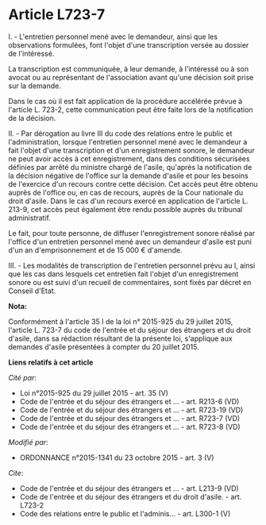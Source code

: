 # Article L723-7

I. - L'entretien personnel mené avec le demandeur, ainsi que les observations formulées, font l'objet d'une transcription
versée au dossier de l'intéressé. 

La transcription est communiquée, à leur demande, à l'intéressé ou à son avocat ou au représentant de l'association avant
qu'une décision soit prise sur la demande. 

Dans le cas où il est fait application de la procédure accélérée prévue à l'article L. 723-2, cette communication peut être
faite lors de la notification de la décision. 

II. - Par dérogation au livre III du code des relations entre le public et l'administration, lorsque l'entretien personnel
mené avec le demandeur a fait l'objet d'une transcription et d'un enregistrement sonore, le demandeur ne peut avoir accès à
cet enregistrement, dans des conditions sécurisées définies par arrêté du ministre chargé de l'asile, qu'après la
notification de la décision négative de l'office sur la demande d'asile et pour les besoins de l'exercice d'un recours contre
cette décision. Cet accès peut être obtenu auprès de l'office ou, en cas de recours, auprès de la Cour nationale du droit
d'asile. Dans le cas d'un recours exercé en application de l'article L. 213-9, cet accès peut également être rendu possible
auprès du tribunal administratif. 

Le fait, pour toute personne, de diffuser l'enregistrement sonore réalisé par l'office d'un entretien personnel mené avec un
demandeur d'asile est puni d'un an d'emprisonnement et de 15 000 € d'amende. 

III. - Les modalités de transcription de l'entretien personnel prévu au I, ainsi que les cas dans lesquels cet entretien fait
l'objet d'un enregistrement sonore ou est suivi d'un recueil de commentaires, sont fixés par décret en Conseil d'Etat.

**Nota:**

Conformément à l'article 35 I de la loi n° 2015-925 du 29 juillet 2015, l'article L. 723-7 du code de l'entrée et du séjour
des étrangers et du droit d'asile, dans sa rédaction résultant de la présente loi, s'applique aux demandes d'asile présentées
à compter du 20 juillet 2015.

**Liens relatifs à cet article**

_Cité par_:

  - Loi n°2015-925 du 29 juillet 2015 - art. 35 (V)
  - Code de l'entrée et du séjour des étrangers et ... - art. R213-6 (VD)
  - Code de l'entrée et du séjour des étrangers et ... - art. R723-19 (VD)
  - Code de l'entrée et du séjour des étrangers et ... - art. R723-7 (VD)
  - Code de l'entrée et du séjour des étrangers et ... - art. R723-8 (VD)

_Modifié par_:

  - ORDONNANCE n°2015-1341 du 23 octobre 2015 - art. 3 (V)

_Cite_:

  - Code de l'entrée et du séjour des étrangers et ... - art. L213-9 (VD)
  - Code de l'entrée et du séjour des étrangers et du droit d'asile. - art. L723-2
  - Code des relations entre le public et l'adminis... - art. L300-1 (V)
